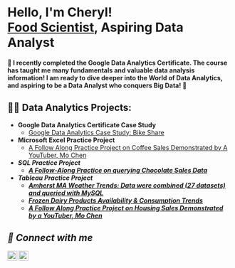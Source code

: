 <h1>Hello, I'm Cheryl! <br/><a href="www.linkedin.com/in/cherylyenchung">Food Scientist</a>, Aspiring Data Analyst</a></h1>

<h4> 🌱  I recently completed the Google Data Analytics Certificate. The course has taught me many fundamentals and valuable data analysis information! I am ready to dive deeper into the World of Data Analytics, and aspiring to be a Data Analyst who conquers Big Data!  🌱</h4>

<h2>👨‍💻 Data Analytics Projects:</h2>

- <b>Google Data Analytics Certificate Case Study</b>
  - [Google Data Analytics Case Study: Bike Share](https://github.com/bimmisc/GoogleDataAnalytics_BikeShare/tree/main)
- <b>Microsoft Excel Practice Project</b>
  - [A Follow Along Practice Project on Coffee Sales Demonstrated by A YouTuber, Mo Chen](https://github.com/bimmisc/CoffeeSalesDashboard) <b><i>
- <b>SQL Practice Project</b>
  - [A Follow-Along Practice on querying Chocolate Sales Data](https://github.com/joshmadakor1/Sentinel-Lab)
- <b>Tableau Practice Project</b>
  - [Amherst MA Weather Trends: Data were combined (27 datasets) and queried with MySQL](https://public.tableau.com/app/profile/cheryl.chung/viz/AmherstWeather2018to2023/AmherstWeatherDashboard)
  - [Frozen Dairy Products Availability & Consumption Trends](https://public.tableau.com/app/profile/cheryl.chung/viz/FrozenDairyProductDashboard2/Dashboard2)
  - [A Follow Along Practice Project on Housing Sales Demonstrated by a YouTuber, Mo Chen](https://public.tableau.com/app/profile/cheryl.chung/viz/Practice_House_Sales_Dashboard/DashboardKingCountyHouseSales)


<h2> 🤳 Connect with me</h2>

[<img align="left" alt="CherylChung | LinkedIn" width="22px" src="https://cdn.jsdelivr.net/npm/simple-icons@v3/icons/linkedin.svg" />][LinkedIn]
[<img align="left" alt="CherylChung | GoogleScholar" width="22px" src="https://scholar.google.com/citations/images/avatar_scholar_128.png" />][GoogleScholar]


[linkedin]: www.linkedin.com/in/cherylyenchung
[GoogleScholar]: https://scholar.google.com/citations?user=2E2law8AAAAJ&hl=en
